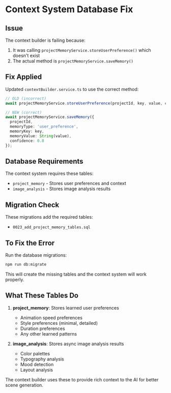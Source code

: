 # Context System Database Fix

## Issue
The context builder is failing because:
1. It was calling `projectMemoryService.storeUserPreference()` which doesn't exist
2. The actual method is `projectMemoryService.saveMemory()`

## Fix Applied
Updated `contextBuilder.service.ts` to use the correct method:
```typescript
// OLD (incorrect)
await projectMemoryService.storeUserPreference(projectId, key, value, confidence);

// NEW (correct)
await projectMemoryService.saveMemory({
  projectId,
  memoryType: 'user_preference',
  memoryKey: key,
  memoryValue: String(value),
  confidence: 0.8
});
```

## Database Requirements
The context system requires these tables:
- `project_memory` - Stores user preferences and context
- `image_analysis` - Stores image analysis results

## Migration Check
These migrations add the required tables:
- `0023_add_project_memory_tables.sql`

## To Fix the Error
Run the database migrations:
```bash
npm run db:migrate
```

This will create the missing tables and the context system will work properly.

## What These Tables Do
1. **project_memory**: Stores learned user preferences
   - Animation speed preferences
   - Style preferences (minimal, detailed)
   - Duration preferences
   - Any other learned patterns

2. **image_analysis**: Stores async image analysis results
   - Color palettes
   - Typography analysis
   - Mood detection
   - Layout analysis

The context builder uses these to provide rich context to the AI for better scene generation.
